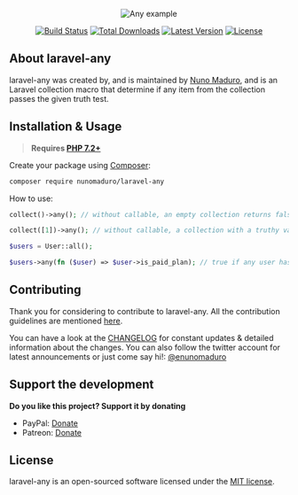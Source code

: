 <p align="center">
    <img src="https://raw.githubusercontent.com/nunomaduro/laravel-any/master/docs/example.png" alt="Any example">
</p>

<p align="center">
  <a href="https://travis-ci.org/nunomaduro/laravel-any"><img src="https://img.shields.io/travis/nunomaduro/laravel-any/master.svg" alt="Build Status"></img></a>
  <a href="https://packagist.org/packages/nunomaduro/laravel-any"><img src="https://poser.pugx.org/nunomaduro/laravel-any/d/total.svg" alt="Total Downloads"></a>
  <a href="https://packagist.org/packages/nunomaduro/laravel-any"><img src="https://poser.pugx.org/nunomaduro/laravel-any/v/stable.svg" alt="Latest Version"></a>
  <a href="https://packagist.org/packages/nunomaduro/laravel-any"><img src="https://poser.pugx.org/nunomaduro/laravel-any/license.svg" alt="License"></a>
</p>

## About laravel-any

laravel-any was created by, and is maintained by [Nuno Maduro](https://github.com/nunomaduro), and is an Laravel collection macro that determine if any item from the collection passes the given truth test.

## Installation & Usage

> **Requires [PHP 7.2+](https://php.net/releases/)**

Create your package using [Composer](https://getcomposer.org):

```bash
composer require nunomaduro/laravel-any
```

How to use:

```php
collect()->any(); // without callable, an empty collection returns false.

collect([1])->any(); // without callable, a collection with a truthy value returns true.

$users = User::all();

$users->any(fn ($user) => $user->is_paid_plan); // true if any user has a paid collection.
```

## Contributing

Thank you for considering to contribute to laravel-any. All the contribution guidelines are mentioned [here](CONTRIBUTING.md).

You can have a look at the [CHANGELOG](CHANGELOG.md) for constant updates & detailed information about the changes. You can also follow the twitter account for latest announcements or just come say hi!: [@enunomaduro](https://twitter.com/enunomaduro)

## Support the development
**Do you like this project? Support it by donating**

- PayPal: [Donate](https://www.paypal.com/cgi-bin/webscr?cmd=_s-xclick&hosted_button_id=66BYDWAT92N6L)
- Patreon: [Donate](https://www.patreon.com/nunomaduro)

## License

laravel-any is an open-sourced software licensed under the [MIT license](LICENSE.md).
